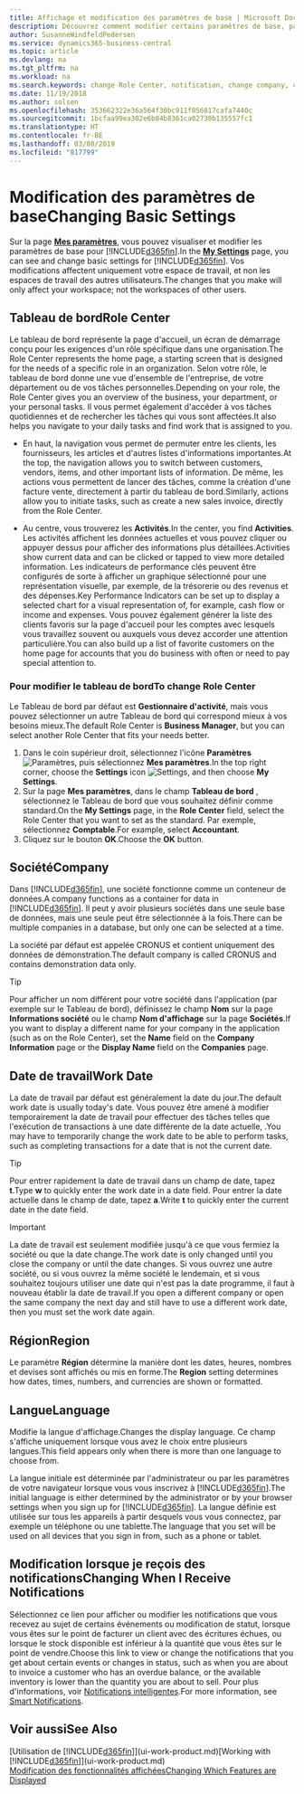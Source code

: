```yaml
---
title: Affichage et modification des paramètres de base | Microsoft Docs
description: Découvrez comment modifier certains paramètres de base, par exemple, le tableau de bord, la société ou la date de travail.
author: SusanneWindfeldPedersen
ms.service: dynamics365-business-central
ms.topic: article
ms.devlang: na
ms.tgt_pltfrm: na
ms.workload: na
ms.search.keywords: change Role Center, notification, change company, change work date
ms.date: 11/19/2018
ms.author: solsen
ms.openlocfilehash: 353662322e36a564f30bc911f056817cafa7440c
ms.sourcegitcommit: 1bcfaa99ea302e6b84b8361ca02730b135557fc1
ms.translationtype: HT
ms.contentlocale: fr-BE
ms.lasthandoff: 03/08/2019
ms.locfileid: "817799"
---
```

# <a name="changing-basic-settings"></a><span data-ttu-id="cb84d-103">Modification des paramètres de base</span><span class="sxs-lookup"><span data-stu-id="cb84d-103">Changing Basic Settings</span></span>
<span data-ttu-id="cb84d-104">Sur la page [**Mes paramètres**](https://businesscentral.dynamics.com?page=9176 "Accédez directement à votre page Paramètres utilisateurs dans Business Central"), vous pouvez visualiser et modifier les paramètres de base pour [!INCLUDE[d365fin](includes/d365fin_md.md)].</span><span class="sxs-lookup"><span data-stu-id="cb84d-104">In the [**My Settings**](https://businesscentral.dynamics.com?page=9176 "Go directly to your user settings page in Business Central") page, you can see and change basic settings for [!INCLUDE[d365fin](includes/d365fin_md.md)].</span></span> <span data-ttu-id="cb84d-105">Vos modifications affectent uniquement votre espace de travail, et non les espaces de travail des autres utilisateurs.</span><span class="sxs-lookup"><span data-stu-id="cb84d-105">The changes that you make will only affect your workspace; not the workspaces of other users.</span></span>  

## <a name="role-center"></a> <span data-ttu-id="cb84d-106">Tableau de bord</span><span class="sxs-lookup"><span data-stu-id="cb84d-106">Role Center</span></span>
<span data-ttu-id="cb84d-107">Le tableau de bord représente la page d'accueil, un écran de démarrage conçu pour les exigences d'un rôle spécifique dans une organisation.</span><span class="sxs-lookup"><span data-stu-id="cb84d-107">The Role Center represents the home page, a starting screen that is designed for the needs of a specific role in an organization.</span></span> <span data-ttu-id="cb84d-108">Selon votre rôle, le tableau de bord donne une vue d'ensemble de l'entreprise, de votre département ou de vos tâches personnelles.</span><span class="sxs-lookup"><span data-stu-id="cb84d-108">Depending on your role, the Role Center gives you an overview of the business, your department, or your personal tasks.</span></span> <span data-ttu-id="cb84d-109">Il vous permet également d'accéder à vos tâches quotidiennes et de rechercher les tâches qui vous sont affectées.</span><span class="sxs-lookup"><span data-stu-id="cb84d-109">It also helps you navigate to your daily tasks and find work that is assigned to you.</span></span>

-   <span data-ttu-id="cb84d-110">En haut, la navigation vous permet de permuter entre les clients, les fournisseurs, les articles et d'autres listes d'informations importantes.</span><span class="sxs-lookup"><span data-stu-id="cb84d-110">At the top, the navigation allows you to switch between customers, vendors, items, and other important lists of information.</span></span> <span data-ttu-id="cb84d-111">De même, les actions vous permettent de lancer des tâches, comme la création d'une facture vente, directement à partir du tableau de bord.</span><span class="sxs-lookup"><span data-stu-id="cb84d-111">Similarly, actions allow you to initiate tasks, such as create a new sales invoice, directly from the Role Center.</span></span>

-   <span data-ttu-id="cb84d-112">Au centre, vous trouverez les **Activités**.</span><span class="sxs-lookup"><span data-stu-id="cb84d-112">In the center, you find **Activities**.</span></span> <span data-ttu-id="cb84d-113">Les activités affichent les données actuelles et vous pouvez cliquer ou appuyer dessus pour afficher des informations plus détaillées.</span><span class="sxs-lookup"><span data-stu-id="cb84d-113">Activities show current data and can be clicked or tapped to view more detailed information.</span></span> <span data-ttu-id="cb84d-114">Les indicateurs de performance clés peuvent être configurés de sorte à afficher un graphique sélectionné pour une représentation visuelle, par exemple, de la trésorerie ou des revenus et des dépenses.</span><span class="sxs-lookup"><span data-stu-id="cb84d-114">Key Performance Indicators can be set up to display a selected chart for a visual representation of, for example, cash flow or income and expenses.</span></span> <span data-ttu-id="cb84d-115">Vous pouvez également générer la liste des clients favoris sur la page d'accueil pour les comptes avec lesquels vous travaillez souvent ou auxquels vous devez accorder une attention particulière.</span><span class="sxs-lookup"><span data-stu-id="cb84d-115">You can also build up a list of favorite customers on the home page for accounts that you do business with often or need to pay special attention to.</span></span>

### <a name="to-change-role-center"></a><span data-ttu-id="cb84d-116">Pour modifier le tableau de bord</span><span class="sxs-lookup"><span data-stu-id="cb84d-116">To change Role Center</span></span>
<span data-ttu-id="cb84d-117">Le Tableau de bord par défaut est **Gestionnaire d'activité**, mais vous pouvez sélectionner un autre Tableau de bord qui correspond mieux à vos besoins mieux.</span><span class="sxs-lookup"><span data-stu-id="cb84d-117">The default Role Center is **Business Manager**, but you can select another Role Center that fits your needs better.</span></span>
1. <span data-ttu-id="cb84d-118">Dans le coin supérieur droit, sélectionnez l'icône **Paramètres** ![Paramètres](media/ui-experience/settings_icon_small.png "Icône Paramètres du tableau de bord"), puis sélectionnez **Mes paramètres**.</span><span class="sxs-lookup"><span data-stu-id="cb84d-118">In the top right corner, choose the **Settings** icon ![Settings](media/ui-experience/settings_icon_small.png "Settings icon for role center"), and then choose **My Settings**.</span></span>
2. <span data-ttu-id="cb84d-119">Sur la page **Mes paramètres**, dans le champ **Tableau de bord** , sélectionnez le Tableau de bord que vous souhaitez définir comme standard.</span><span class="sxs-lookup"><span data-stu-id="cb84d-119">On the **My Settings** page, in the **Role Center** field, select the Role Center that you want to set as the standard.</span></span> <span data-ttu-id="cb84d-120">Par exemple, sélectionnez **Comptable**.</span><span class="sxs-lookup"><span data-stu-id="cb84d-120">For example, select **Accountant**.</span></span>
3. <span data-ttu-id="cb84d-121">Cliquez sur le bouton **OK**.</span><span class="sxs-lookup"><span data-stu-id="cb84d-121">Choose the **OK** button.</span></span>

## <a name="company"></a><span data-ttu-id="cb84d-122">Société</span><span class="sxs-lookup"><span data-stu-id="cb84d-122">Company</span></span>
<span data-ttu-id="cb84d-123">Dans [!INCLUDE[d365fin](includes/d365fin_md.md)], une société fonctionne comme un conteneur de données.</span><span class="sxs-lookup"><span data-stu-id="cb84d-123">A company functions as a container for data in [!INCLUDE[d365fin](includes/d365fin_md.md)].</span></span> <span data-ttu-id="cb84d-124">Il peut y avoir plusieurs sociétés dans une seule base de données, mais une seule peut être sélectionnée à la fois.</span><span class="sxs-lookup"><span data-stu-id="cb84d-124">There can be multiple companies in a database, but only one can be selected at a time.</span></span>

<span data-ttu-id="cb84d-125">La société par défaut est appelée CRONUS et contient uniquement des données de démonstration.</span><span class="sxs-lookup"><span data-stu-id="cb84d-125">The default company is called CRONUS and contains demonstration data only.</span></span>

> [!TIP]  
>   <span data-ttu-id="cb84d-126">Pour afficher un nom différent pour votre société dans l'application (par exemple sur le Tableau de bord), définissez le champ **Nom** sur la page **Informations société** ou le champ **Nom d'affichage** sur la page **Sociétés**.</span><span class="sxs-lookup"><span data-stu-id="cb84d-126">If you want to display a different name for your company in the application (such as on the Role Center), set the **Name** field on the **Company Information** page or the **Display Name** field on the **Companies** page.</span></span>  

## <a name="work-date"></a><span data-ttu-id="cb84d-127">Date de travail</span><span class="sxs-lookup"><span data-stu-id="cb84d-127">Work Date</span></span>
<span data-ttu-id="cb84d-128">La date de travail par défaut est généralement la date du jour.</span><span class="sxs-lookup"><span data-stu-id="cb84d-128">The default work date is usually today's date.</span></span> <span data-ttu-id="cb84d-129">Vous pouvez être amené à modifier temporairement la date de travail pour effectuer des tâches telles que l'exécution de transactions à une date différente de la date actuelle, .</span><span class="sxs-lookup"><span data-stu-id="cb84d-129">You may have to temporarily change the work date to be able to perform tasks, such as completing transactions for a date that is not the current date.</span></span>

> [!TIP]  
>   <span data-ttu-id="cb84d-130">Pour entrer rapidement la date de travail dans un champ de date, tapez **t**.</span><span class="sxs-lookup"><span data-stu-id="cb84d-130">Type **w** to quickly enter the work date in a date field.</span></span> <span data-ttu-id="cb84d-131">Pour entrer la date actuelle dans le champ de date, tapez **a**.</span><span class="sxs-lookup"><span data-stu-id="cb84d-131">Write **t** to quickly enter the current date in the date field.</span></span>

> [!IMPORTANT]  
>   <span data-ttu-id="cb84d-132">La date de travail est seulement modifiée jusqu'à ce que vous fermiez la société ou que la date change.</span><span class="sxs-lookup"><span data-stu-id="cb84d-132">The work date is only changed until you close the company or until the date changes.</span></span> <span data-ttu-id="cb84d-133">Si vous ouvrez une autre société, ou si vous ouvrez la même société le lendemain, et si vous souhaitez toujours utiliser une date qui n'est pas la date programme, il faut à nouveau établir la date de travail.</span><span class="sxs-lookup"><span data-stu-id="cb84d-133">If you open a different company or open the same company the next day and still have to use a different work date, then you must set the work date again.</span></span>

## <a name="region"></a> <span data-ttu-id="cb84d-134">Région</span><span class="sxs-lookup"><span data-stu-id="cb84d-134">Region</span></span>
<span data-ttu-id="cb84d-135">Le paramètre **Région** détermine la manière dont les dates, heures, nombres et devises sont affichés ou mis en forme.</span><span class="sxs-lookup"><span data-stu-id="cb84d-135">The **Region** setting determines how dates, times, numbers, and currencies are shown or formatted.</span></span>   


## <a name="language"></a> <span data-ttu-id="cb84d-136">Langue</span><span class="sxs-lookup"><span data-stu-id="cb84d-136">Language</span></span>
<span data-ttu-id="cb84d-137">Modifie la langue d'affichage.</span><span class="sxs-lookup"><span data-stu-id="cb84d-137">Changes the display language.</span></span> <span data-ttu-id="cb84d-138">Ce champ s'affiche uniquement lorsque vous avez le choix entre plusieurs langues.</span><span class="sxs-lookup"><span data-stu-id="cb84d-138">This field appears only when there is more than one language to choose from.</span></span> 

<span data-ttu-id="cb84d-139">La langue initiale est déterminée par l'administrateur ou par les paramètres de votre navigateur lorsque vous vous inscrivez à [!INCLUDE[d365fin](includes/d365fin_md.md)].</span><span class="sxs-lookup"><span data-stu-id="cb84d-139">The initial language is either determined by the administrator or by your browser settings when you sign up for [!INCLUDE[d365fin](includes/d365fin_md.md)].</span></span> <span data-ttu-id="cb84d-140">La langue définie est utilisée sur tous les appareils à partir desquels vous vous connectez, par exemple un téléphone ou une tablette.</span><span class="sxs-lookup"><span data-stu-id="cb84d-140">The language that you set will be used on all devices that you sign in from, such as a phone or tablet.</span></span>

## <a name="changing-when-i-receive-notifications"></a><span data-ttu-id="cb84d-141">Modification lorsque je reçois des notifications</span><span class="sxs-lookup"><span data-stu-id="cb84d-141">Changing When I Receive Notifications</span></span>
<span data-ttu-id="cb84d-142">Sélectionnez ce lien pour afficher ou modifier les notifications que vous recevez au sujet de certains événements ou modification de statut, lorsque vous êtes sur le point de facturer un client avec des écritures échues, ou lorsque le stock disponible est inférieur à la quantité que vous êtes sur le point de vendre.</span><span class="sxs-lookup"><span data-stu-id="cb84d-142">Choose this link to view or change the notifications that you get about certain events or changes in status, such as when you are about to invoice a customer who has an overdue balance, or the available inventory is lower than the quantity you are about to sell.</span></span> <span data-ttu-id="cb84d-143">Pour plus d'informations, voir [Notifications intelligentes](ui-smart-notifications.md).</span><span class="sxs-lookup"><span data-stu-id="cb84d-143">For more information, see [Smart Notifications](ui-smart-notifications.md).</span></span>

## <a name="see-also"></a><span data-ttu-id="cb84d-144">Voir aussi</span><span class="sxs-lookup"><span data-stu-id="cb84d-144">See Also</span></span>
<span data-ttu-id="cb84d-145">[Utilisation de [!INCLUDE[d365fin](includes/d365fin_md.md)]](ui-work-product.md)</span><span class="sxs-lookup"><span data-stu-id="cb84d-145">[Working with [!INCLUDE[d365fin](includes/d365fin_md.md)]](ui-work-product.md)</span></span>  
[<span data-ttu-id="cb84d-146">Modification des fonctionnalités affichées</span><span class="sxs-lookup"><span data-stu-id="cb84d-146">Changing Which Features are Displayed</span></span>](ui-experiences.md)  
